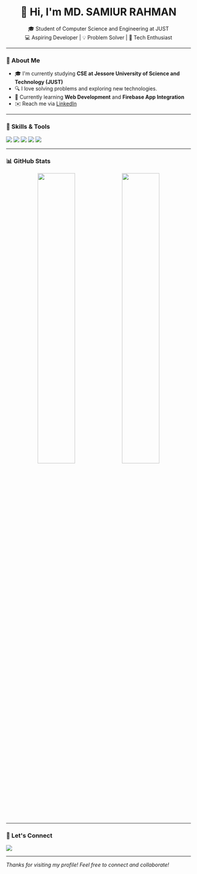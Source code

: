 <h1 align="center">👋 Hi, I'm MD. SAMIUR RAHMAN</h1>
<p align="center">
🎓 Student of Computer Science and Engineering at JUST <br>
💻 Aspiring Developer | 💡 Problem Solver | 🚀 Tech Enthusiast
</p>

---

### 🧠 About Me

- 🎓 I'm currently studying **CSE at Jessore University of Science and Technology (JUST)**
- 🔍 I love solving problems and exploring new technologies.
- 🌱 Currently learning **Web Development** and **Firebase App Integration**
- ✉️ Reach me via [LinkedIn](https://www.linkedin.com/in/msr-sami-24855332a/)

---

### 🚀 Skills & Tools

<p align="left">
  <img src="https://img.shields.io/badge/C%2B%2B-00599C?style=for-the-badge&logo=c%2B%2B&logoColor=white"/>
  <img src="https://img.shields.io/badge/Problem%20Solving-FFD43B?style=for-the-badge&logo=hackerrank&logoColor=black"/>
  <img src="https://img.shields.io/badge/HTML5-E34F26?style=for-the-badge&logo=html5&logoColor=white"/>
  <img src="https://img.shields.io/badge/CSS3-1572B6?style=for-the-badge&logo=css3&logoColor=white"/>
  <img src="https://img.shields.io/badge/Firebase-FFCA28?style=for-the-badge&logo=firebase&logoColor=black"/>
</p>

---

### 📊 GitHub Stats

<p align="center">
  <img src="https://github-readme-stats.vercel.app/api?username=samiurmolla&show_icons=true&theme=tokyonight" width="45%">
  <img src="https://github-readme-streak-stats.herokuapp.com/?user=samiurmolla&theme=tokyonight" width="45%">
</p>

---

### 🤝 Let's Connect

<p>
  <a href="https://www.linkedin.com/in/msr-sami-24855332a/" target="_blank">
    <img src="https://img.shields.io/badge/LinkedIn-blue?style=for-the-badge&logo=linkedin&logoColor=white"/>
  </a>
</p>

---

_Thanks for visiting my profile! Feel free to connect and collaborate!_
